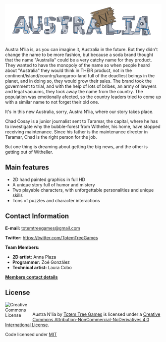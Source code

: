 ![Alpha header](/WikiResources/concept_header.png)



Austra N'lia is, as you can imagine it, Australia in the future. But they didn't change the name to be more fashion, but because a soda brand thought that the name "Australia" could be a very catchy name for they product. They wanted to have the monopoly of the name so when people heard about "Australia" they would think in THEIR product, not in the continent/island/country/kangaroo-land full of the deadliest beings in the planet, and in doing so, they would grow their sales. The brand took the government to trial, and with the help of lots of bribes, an army of lawyers and legal vacuums, they took away the name from the country. The population was emotionally afected, so the country leaders tried to come up with a similar name to not forget their old one.

It's in this new Australia, sorry, Austra N'lia, where our story takes place.

Chad Cosay is a junior journalist sent to Taramar, the capital, where he has to investigate why the bubble-forest from Witheller, his home, have stopped receiving maintenance. Since his father is the maintenance director in Taramar, Chad is the right person for the job.

But one thing is dreaming about getting the big news, and the other is getting out of Witheller.

## Main features
* 2D hand painted graphics in full HD
* A unique story full of humor and mistery
* Two playable characters, with unforgettable personalities and unique skills
* Tons of puzzles and character interactions

## Contact Information
**E-mail:** totemtreegames@gmail.com

**Twitter:** https://twitter.com/TotemTreeGames

**Team Members:**
* **2D artist:** Anna Plaza
* **Programmer:** Zoé González
* **Technical artist:** Laura Cobo

[**Members contact details**](/wiki/Team-Members)

## License

<a rel="license" href="http://creativecommons.org/licenses/by-nc-nd/4.0/"><img alt="Creative Commons License" align="left" src="https://i.creativecommons.org/l/by-nc-nd/4.0/88x31.png" width=88 /></a><br />

Austra N'lia by [Totem Tree Games](https://twitter.com/TotemTreeGames) is licensed under a [Creative Commons Attribution-NonCommercial-NoDerivatives 4.0 International License](https://creativecommons.org/licenses/by-nc-nd/4.0/).

Code licensed under [MIT](https://github.com/ShadowOfDragons/AustraNlia/blob/master/LICENSE)

